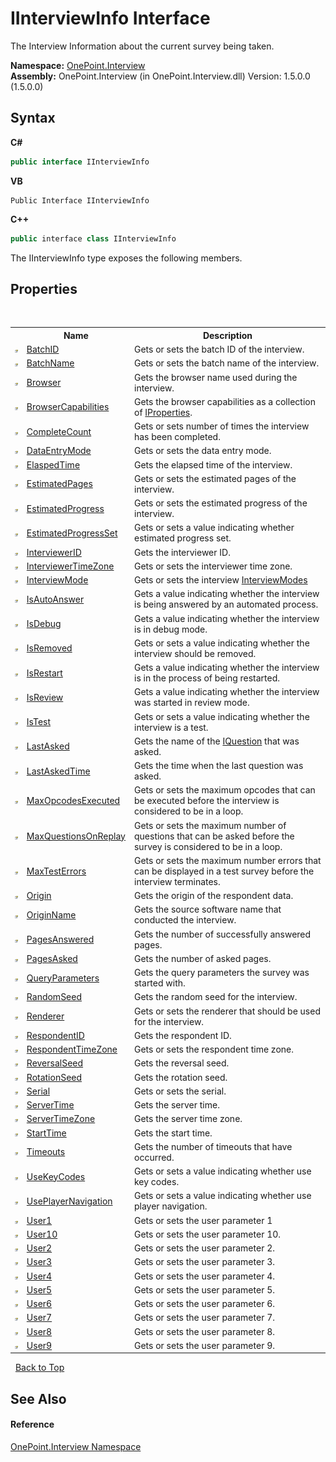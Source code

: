 # IInterviewInfo Interface
 

The Interview Information about the current survey being taken.

**Namespace:**&nbsp;<a href="N_OnePoint_Interview">OnePoint.Interview</a><br />**Assembly:**&nbsp;OnePoint.Interview (in OnePoint.Interview.dll) Version: 1.5.0.0 (1.5.0.0)

## Syntax

**C#**<br />
``` C#
public interface IInterviewInfo
```

**VB**<br />
``` VB
Public Interface IInterviewInfo
```

**C++**<br />
``` C++
public interface class IInterviewInfo
```

The IInterviewInfo type exposes the following members.


## Properties
&nbsp;<table><tr><th></th><th>Name</th><th>Description</th></tr><tr><td>![Public property](media/pubproperty.gif "Public property")</td><td><a href="P_OnePoint_Interview_IInterviewInfo_BatchID">BatchID</a></td><td>
Gets or sets the batch ID of the interview.</td></tr><tr><td>![Public property](media/pubproperty.gif "Public property")</td><td><a href="P_OnePoint_Interview_IInterviewInfo_BatchName">BatchName</a></td><td>
Gets or sets the batch name of the interview.</td></tr><tr><td>![Public property](media/pubproperty.gif "Public property")</td><td><a href="P_OnePoint_Interview_IInterviewInfo_Browser">Browser</a></td><td>
Gets the browser name used during the interview.</td></tr><tr><td>![Public property](media/pubproperty.gif "Public property")</td><td><a href="P_OnePoint_Interview_IInterviewInfo_BrowserCapabilities">BrowserCapabilities</a></td><td>
Gets the browser capabilities as a collection of <a href="T_OnePoint_Interview_IProperties">IProperties</a>.</td></tr><tr><td>![Public property](media/pubproperty.gif "Public property")</td><td><a href="P_OnePoint_Interview_IInterviewInfo_CompleteCount">CompleteCount</a></td><td>
Gets or sets number of times the interview has been completed.</td></tr><tr><td>![Public property](media/pubproperty.gif "Public property")</td><td><a href="P_OnePoint_Interview_IInterviewInfo_DataEntryMode">DataEntryMode</a></td><td>
Gets or sets the data entry mode.</td></tr><tr><td>![Public property](media/pubproperty.gif "Public property")</td><td><a href="P_OnePoint_Interview_IInterviewInfo_ElaspedTime">ElaspedTime</a></td><td>
Gets the elapsed time of the interview.</td></tr><tr><td>![Public property](media/pubproperty.gif "Public property")</td><td><a href="P_OnePoint_Interview_IInterviewInfo_EstimatedPages">EstimatedPages</a></td><td>
Gets or sets the estimated pages of the interview.</td></tr><tr><td>![Public property](media/pubproperty.gif "Public property")</td><td><a href="P_OnePoint_Interview_IInterviewInfo_EstimatedProgress">EstimatedProgress</a></td><td>
Gets or sets the estimated progress of the interview.</td></tr><tr><td>![Public property](media/pubproperty.gif "Public property")</td><td><a href="P_OnePoint_Interview_IInterviewInfo_EstimatedProgressSet">EstimatedProgressSet</a></td><td>
Gets or sets a value indicating whether estimated progress set.</td></tr><tr><td>![Public property](media/pubproperty.gif "Public property")</td><td><a href="P_OnePoint_Interview_IInterviewInfo_InterviewerID">InterviewerID</a></td><td>
Gets the interviewer ID.</td></tr><tr><td>![Public property](media/pubproperty.gif "Public property")</td><td><a href="P_OnePoint_Interview_IInterviewInfo_InterviewerTimeZone">InterviewerTimeZone</a></td><td>
Gets or sets the interviewer time zone.</td></tr><tr><td>![Public property](media/pubproperty.gif "Public property")</td><td><a href="P_OnePoint_Interview_IInterviewInfo_InterviewMode">InterviewMode</a></td><td>
Gets or sets the interview <a href="T_OnePoint_Interview_InterviewModes">InterviewModes</a></td></tr><tr><td>![Public property](media/pubproperty.gif "Public property")</td><td><a href="P_OnePoint_Interview_IInterviewInfo_IsAutoAnswer">IsAutoAnswer</a></td><td>
Gets a value indicating whether the interview is being answered by an automated process.</td></tr><tr><td>![Public property](media/pubproperty.gif "Public property")</td><td><a href="P_OnePoint_Interview_IInterviewInfo_IsDebug">IsDebug</a></td><td>
Gets a value indicating whether the interview is in debug mode.</td></tr><tr><td>![Public property](media/pubproperty.gif "Public property")</td><td><a href="P_OnePoint_Interview_IInterviewInfo_IsRemoved">IsRemoved</a></td><td>
Gets or sets a value indicating whether the interview should be removed.</td></tr><tr><td>![Public property](media/pubproperty.gif "Public property")</td><td><a href="P_OnePoint_Interview_IInterviewInfo_IsRestart">IsRestart</a></td><td>
Gets a value indicating whether the interview is in the process of being restarted.</td></tr><tr><td>![Public property](media/pubproperty.gif "Public property")</td><td><a href="P_OnePoint_Interview_IInterviewInfo_IsReview">IsReview</a></td><td>
Gets a value indicating whether the interview was started in review mode.</td></tr><tr><td>![Public property](media/pubproperty.gif "Public property")</td><td><a href="P_OnePoint_Interview_IInterviewInfo_IsTest">IsTest</a></td><td>
Gets or sets a value indicating whether the interview is a test.</td></tr><tr><td>![Public property](media/pubproperty.gif "Public property")</td><td><a href="P_OnePoint_Interview_IInterviewInfo_LastAsked">LastAsked</a></td><td>
Gets the name of the <a href="T_OnePoint_Interview_IQuestion">IQuestion</a> that was asked.</td></tr><tr><td>![Public property](media/pubproperty.gif "Public property")</td><td><a href="P_OnePoint_Interview_IInterviewInfo_LastAskedTime">LastAskedTime</a></td><td>
Gets the time when the last question was asked.</td></tr><tr><td>![Public property](media/pubproperty.gif "Public property")</td><td><a href="P_OnePoint_Interview_IInterviewInfo_MaxOpcodesExecuted">MaxOpcodesExecuted</a></td><td>
Gets or sets the maximum opcodes that can be executed before the interview is considered to be in a loop.</td></tr><tr><td>![Public property](media/pubproperty.gif "Public property")</td><td><a href="P_OnePoint_Interview_IInterviewInfo_MaxQuestionsOnReplay">MaxQuestionsOnReplay</a></td><td>
Gets or sets the maximum number of questions that can be asked before the survey is considered to be in a loop.</td></tr><tr><td>![Public property](media/pubproperty.gif "Public property")</td><td><a href="P_OnePoint_Interview_IInterviewInfo_MaxTestErrors">MaxTestErrors</a></td><td>
Gets or sets the maximum number errors that can be displayed in a test survey before the interview terminates.</td></tr><tr><td>![Public property](media/pubproperty.gif "Public property")</td><td><a href="P_OnePoint_Interview_IInterviewInfo_Origin">Origin</a></td><td>
Gets the origin of the respondent data.</td></tr><tr><td>![Public property](media/pubproperty.gif "Public property")</td><td><a href="P_OnePoint_Interview_IInterviewInfo_OriginName">OriginName</a></td><td>
Gets the source software name that conducted the interview.</td></tr><tr><td>![Public property](media/pubproperty.gif "Public property")</td><td><a href="P_OnePoint_Interview_IInterviewInfo_PagesAnswered">PagesAnswered</a></td><td>
Gets the number of successfully answered pages.</td></tr><tr><td>![Public property](media/pubproperty.gif "Public property")</td><td><a href="P_OnePoint_Interview_IInterviewInfo_PagesAsked">PagesAsked</a></td><td>
Gets the number of asked pages.</td></tr><tr><td>![Public property](media/pubproperty.gif "Public property")</td><td><a href="P_OnePoint_Interview_IInterviewInfo_QueryParameters">QueryParameters</a></td><td>
Gets the query parameters the survey was started with.</td></tr><tr><td>![Public property](media/pubproperty.gif "Public property")</td><td><a href="P_OnePoint_Interview_IInterviewInfo_RandomSeed">RandomSeed</a></td><td>
Gets the random seed for the interview.</td></tr><tr><td>![Public property](media/pubproperty.gif "Public property")</td><td><a href="P_OnePoint_Interview_IInterviewInfo_Renderer">Renderer</a></td><td>
Gets or sets the renderer that should be used for the interview.</td></tr><tr><td>![Public property](media/pubproperty.gif "Public property")</td><td><a href="P_OnePoint_Interview_IInterviewInfo_RespondentID">RespondentID</a></td><td>
Gets the respondent ID.</td></tr><tr><td>![Public property](media/pubproperty.gif "Public property")</td><td><a href="P_OnePoint_Interview_IInterviewInfo_RespondentTimeZone">RespondentTimeZone</a></td><td>
Gets or sets the respondent time zone.</td></tr><tr><td>![Public property](media/pubproperty.gif "Public property")</td><td><a href="P_OnePoint_Interview_IInterviewInfo_ReversalSeed">ReversalSeed</a></td><td>
Gets the reversal seed.</td></tr><tr><td>![Public property](media/pubproperty.gif "Public property")</td><td><a href="P_OnePoint_Interview_IInterviewInfo_RotationSeed">RotationSeed</a></td><td>
Gets the rotation seed.</td></tr><tr><td>![Public property](media/pubproperty.gif "Public property")</td><td><a href="P_OnePoint_Interview_IInterviewInfo_Serial">Serial</a></td><td>
Gets or sets the serial.</td></tr><tr><td>![Public property](media/pubproperty.gif "Public property")</td><td><a href="P_OnePoint_Interview_IInterviewInfo_ServerTime">ServerTime</a></td><td>
Gets the server time.</td></tr><tr><td>![Public property](media/pubproperty.gif "Public property")</td><td><a href="P_OnePoint_Interview_IInterviewInfo_ServerTimeZone">ServerTimeZone</a></td><td>
Gets the server time zone.</td></tr><tr><td>![Public property](media/pubproperty.gif "Public property")</td><td><a href="P_OnePoint_Interview_IInterviewInfo_StartTime">StartTime</a></td><td>
Gets the start time.</td></tr><tr><td>![Public property](media/pubproperty.gif "Public property")</td><td><a href="P_OnePoint_Interview_IInterviewInfo_Timeouts">Timeouts</a></td><td>
Gets the number of timeouts that have occurred.</td></tr><tr><td>![Public property](media/pubproperty.gif "Public property")</td><td><a href="P_OnePoint_Interview_IInterviewInfo_UseKeyCodes">UseKeyCodes</a></td><td>
Gets or sets a value indicating whether use key codes.</td></tr><tr><td>![Public property](media/pubproperty.gif "Public property")</td><td><a href="P_OnePoint_Interview_IInterviewInfo_UsePlayerNavigation">UsePlayerNavigation</a></td><td>
Gets or sets a value indicating whether use player navigation.</td></tr><tr><td>![Public property](media/pubproperty.gif "Public property")</td><td><a href="P_OnePoint_Interview_IInterviewInfo_User1">User1</a></td><td>
Gets or sets the user parameter 1</td></tr><tr><td>![Public property](media/pubproperty.gif "Public property")</td><td><a href="P_OnePoint_Interview_IInterviewInfo_User10">User10</a></td><td>
Gets or sets the user parameter 10.</td></tr><tr><td>![Public property](media/pubproperty.gif "Public property")</td><td><a href="P_OnePoint_Interview_IInterviewInfo_User2">User2</a></td><td>
Gets or sets the user parameter 2.</td></tr><tr><td>![Public property](media/pubproperty.gif "Public property")</td><td><a href="P_OnePoint_Interview_IInterviewInfo_User3">User3</a></td><td>
Gets or sets the user parameter 3.</td></tr><tr><td>![Public property](media/pubproperty.gif "Public property")</td><td><a href="P_OnePoint_Interview_IInterviewInfo_User4">User4</a></td><td>
Gets or sets the user parameter 4.</td></tr><tr><td>![Public property](media/pubproperty.gif "Public property")</td><td><a href="P_OnePoint_Interview_IInterviewInfo_User5">User5</a></td><td>
Gets or sets the user parameter 5.</td></tr><tr><td>![Public property](media/pubproperty.gif "Public property")</td><td><a href="P_OnePoint_Interview_IInterviewInfo_User6">User6</a></td><td>
Gets or sets the user parameter 6.</td></tr><tr><td>![Public property](media/pubproperty.gif "Public property")</td><td><a href="P_OnePoint_Interview_IInterviewInfo_User7">User7</a></td><td>
Gets or sets the user parameter 7.</td></tr><tr><td>![Public property](media/pubproperty.gif "Public property")</td><td><a href="P_OnePoint_Interview_IInterviewInfo_User8">User8</a></td><td>
Gets or sets the user parameter 8.</td></tr><tr><td>![Public property](media/pubproperty.gif "Public property")</td><td><a href="P_OnePoint_Interview_IInterviewInfo_User9">User9</a></td><td>
Gets or sets the user parameter 9.</td></tr></table>&nbsp;
<a href="#iinterviewinfo-interface">Back to Top</a>

## See Also


#### Reference
<a href="N_OnePoint_Interview">OnePoint.Interview Namespace</a><br />